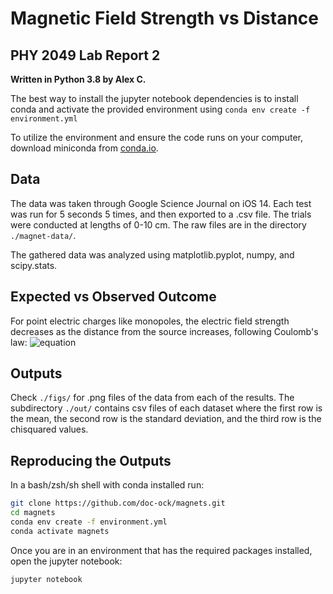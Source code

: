 # Magnetic Field Strength vs Distance
## PHY 2049 Lab Report 2 
**Written in Python 3.8 by Alex C.** 

The best way to install the jupyter notebook dependencies is to install conda and activate the provided environment using `conda env create -f environment.yml`

To utilize the environment and ensure the code runs on your computer, download miniconda from [conda.io](https://docs.conda.io/en/latest/miniconda.html).

## Data
The data was taken through Google Science Journal on iOS 14.
Each test was run for 5 seconds 5 times, and then exported to a .csv file. The trials were conducted at lengths of 0-10 cm. 
The raw files are in the directory `./magnet-data/`.

The gathered data was analyzed using matplotlib.pyplot, numpy, and scipy.stats. 

## Expected vs Observed Outcome
For point electric charges like monopoles, the electric field strength decreases as the distance from the source increases, following Coulomb's law: ![equation](https://latex.codecogs.com/gif.latex?1/R^2)

## Outputs
Check `./figs/` for .png files of the data from each of the results. 
The subdirectory `./out/` contains csv files of each dataset where the first row is the mean, the second row is the standard deviation, and the third row is the chisquared values.

## Reproducing the Outputs
In a bash/zsh/sh shell with conda installed run:

```bash    
git clone https://github.com/doc-ock/magnets.git 
cd magnets
conda env create -f environment.yml
conda activate magnets
```

Once you are in an environment that has the required packages installed, open the jupyter notebook:

```bash
jupyter notebook
```